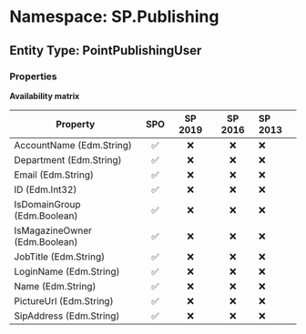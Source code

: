 # Namespace: SP.Publishing

## Entity Type: PointPublishingUser

### Properties

**Availability matrix**

Property | SPO | SP 2019 | SP 2016 | SP 2013
----------|:---:|:-------:|:-------:|:-------
AccountName (Edm.String) | ✅ | ❌ | ❌ | ❌
Department (Edm.String) | ✅ | ❌ | ❌ | ❌
Email (Edm.String) | ✅ | ❌ | ❌ | ❌
ID (Edm.Int32) | ✅ | ❌ | ❌ | ❌
IsDomainGroup (Edm.Boolean) | ✅ | ❌ | ❌ | ❌
IsMagazineOwner (Edm.Boolean) | ✅ | ❌ | ❌ | ❌
JobTitle (Edm.String) | ✅ | ❌ | ❌ | ❌
LoginName (Edm.String) | ✅ | ❌ | ❌ | ❌
Name (Edm.String) | ✅ | ❌ | ❌ | ❌
PictureUrl (Edm.String) | ✅ | ❌ | ❌ | ❌
SipAddress (Edm.String) | ✅ | ❌ | ❌ | ❌

